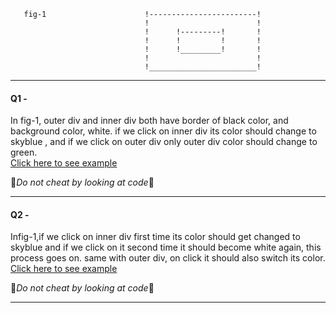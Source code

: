 ```
   fig-1                      !------------------------!
                              !                        !
                              !      !---------!       !
                              !      !         !       !
                              !      !_________!       !
                              !                        !
                              !________________________!
```

---
#### Q1 - 
In fig-1, outer div and inner div both have border of black color, and background color, white.
if we click on inner div its color should change to skyblue , and if we click on outer div only
outer div color should change to green.
<br/>
[Click here to see example](https://codepen.io/tipsyninja/full/mdpvKzr)


🐥*Do not cheat by looking at code*🐥

---
#### Q2 - 
Infig-1,if we click on inner div first time its color should get changed to skyblue and if we click
on it second time it should become white again, this process goes on. same with outer div, on
click it should also switch its color.
<br/>
[Click here to see example](https://codepen.io/tipsyninja/full/xxpMJZb)

🐥*Do not cheat by looking at code*🐥

---


